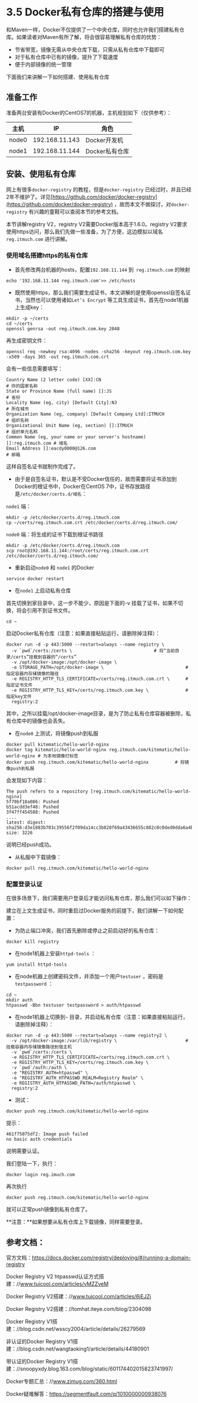 # 3.5 Docker私有仓库的搭建与使用

和Maven一样，Docker不仅提供了一个中央仓库，同时也允许我们搭建私有仓库。如果读者对Maven有所了解，将会很容易理解私有仓库的优势：

* 节省带宽，镜像无需从中央仓库下载，只需从私有仓库中下载即可
* 对于私有仓库中已有的镜像，提升了下载速度
* 便于内部镜像的统一管理

下面我们来讲解一下如何搭建、使用私有仓库





## 准备工作

准备两台安装有Docker的CentOS7的机器，主机规划如下（仅供参考）：

| 主机    | IP             | 角色         |
| ----- | -------------- | ---------- |
| node0 | 192.168.11.143 | Docker开发机  |
| node1 | 192.168.11.144 | Docker私有仓库 |





## 安装、使用私有仓库

网上有很多`docker-registry` 的教程，但是`docker-registry` 已经过时，并且已经2年不维护了。详见[https://github.com/docker/docker-registry](https://github.com/docker/docker-registry) ，故而本文不做探讨，对`docker-registry` 有兴趣的童鞋可以查阅本节的参考文档。

本节讲解registry V2，registry V2需要Docker版本高于1.6.0。registry V2要求使用https访问，那么我们先做一些准备，为了方便，这边模拟以域名`reg.itmuch.com` 进行讲解。



### 使用域名搭建https的私有仓库

* 首先修改两台机器的hosts，配置`192.168.11.144`  到` reg.itmuch.com` 的映射

```shell
echo '192.168.11.144 reg.itmuch.com'>> /etc/hosts
```

* 既然使用https，那么我们需要生成证书，本文讲解的是使用openssl自签名证书，当然也可以使用诸如`Let’s Encrypt` 等工具生成证书，首先在node1机器上生成key：

```shell
mkdir -p ~/certs
cd ~/certs
openssl genrsa -out reg.itmuch.com.key 2048
```

再生成密钥文件：

```shell
openssl req -newkey rsa:4096 -nodes -sha256 -keyout reg.itmuch.com.key -x509 -days 365 -out reg.itmuch.com.crt
```

会有一些信息需要填写：

```shell
Country Name (2 letter code) [XX]:CN									# 你的国家名称
State or Province Name (full name) []:JS								# 省份
Locality Name (eg, city) [Default City]:NJ								# 所在城市
Organization Name (eg, company) [Default Company Ltd]:ITMUCH			# 组织名称
Organizational Unit Name (eg, section) []:ITMUCH						# 组织单元名称
Common Name (eg, your name or your server's hostname) []:reg.itmuch.com # 域名
Email Address []:eacdy0000@126.com										# 邮箱
```

这样自签名证书就制作完成了。

* 由于是自签名证书，默认是不受Docker信任的，故而需要将证书添加到Docker的根证书中，Docker在CentOS 7中，证书存放路径是`/etc/docker/certs.d/域名`：

`node1` 端：

```shell
mkdir -p /etc/docker/certs.d/reg.itmuch.com
cp ~/certs/reg.itmuch.com.crt /etc/docker/certs.d/reg.itmuch.com/
```

`node0` 端：将生成的证书下载到根证书路径

```shell
mkdir -p /etc/docker/certs.d/reg.itmuch.com
scp root@192.168.11.144:/root/certs/reg.itmuch.com.crt /etc/docker/certs.d/reg.itmuch.com/
```

* 重新启动`node0` 和 `node1` 的Docker

```shell
service docker restart
```

* 在`node1` 上启动私有仓库

首先切换到家目录中，这一步不能少，原因是下面的-v 挂载了证书，如果不切换，将会引用不到证书文件。

```
cd ~
```

启动Docker私有仓库（注意：如果直接粘贴运行，请删除掉注释）：


```shell
docker run -d -p 443:5000 --restart=always --name registry \
  -v `pwd`/certs:/certs \								# 将“当前目录/certs”挂载到容器的“/certs”
  -v /opt/docker-image:/opt/docker-image \							
  -e STORAGE_PATH=/opt/docker-image \								# 指定容器内存储镜像的路径
  -e REGISTRY_HTTP_TLS_CERTIFICATE=/certs/reg.itmuch.com.crt \		# 指定证书文件
  -e REGISTRY_HTTP_TLS_KEY=/certs/reg.itmuch.com.key \				# 指定key文件
  registry:2
```

其中，之所以挂载/opt/docker-image目录，是为了防止私有仓库容器被删除，私有仓库中的镜像也会丢失。

* 在`node0` 上测试，将镜像push到私服

```shell
docker pull kitematic/hello-world-nginx
docker tag kitematic/hello-world-nginx reg.itmuch.com/kitematic/hello-world-nginx # 为本地镜像打标签
docker push reg.itmuch.com/kitematic/hello-world-nginx			# 将镜像push到私服
```

会发现如下内容：

```shell
The push refers to a repository [reg.itmuch.com/kitematic/hello-world-nginx]
5f70bf18a086: Pushed 
b51acdd3ef48: Pushed 
3f47ff454588: Pushed 
....
latest: digest: sha256:d3e1883b703c39556f2f09da14cc3b820f69a43436655c882c0c0ded0dda6a4b size: 3226
```

说明已经push成功。

* 从私服中下载镜像：

```shell
docker pull reg.itmuch.com/kitematic/hello-world-nginx
```





###  配置登录认证

在很多场景下，我们需要用户登录后才能访问私有仓库，那么我们可以如下操作：

建立在上文生成证书，同时重启过Docker服务的前提下，我们讲解一下如何配置：

* 为防止端口冲突，我们首先删除或停止之前启动好的私有仓库：

```shell
docker kill registry
```

* 在node1机器上安装`httpd-tools` ：

```shell
yum install httpd-tools
```

* 在node机器上创建密码文件，并添加一个用户`testuser` ，密码是`testpassword` ：

```shell
cd ~
mkdir auth
htpasswd -Bbn testuser testpassword > auth/htpasswd
```

* 在node1机器上切换到`~` 目录，并启动私有仓库（注意：如果直接粘贴运行，请删除掉注释）：

```shell
docker run -d -p 443:5000 --restart=always --name registry2 \
  -v /opt/docker-image:/var/lib/registry \							# 挂载容器内存储镜像路径到宿主机
  -v `pwd`/certs:/certs \
  -e REGISTRY_HTTP_TLS_CERTIFICATE=/certs/reg.itmuch.com.crt \
  -e REGISTRY_HTTP_TLS_KEY=/certs/reg.itmuch.com.key \
  -v `pwd`/auth:/auth \
  -e "REGISTRY_AUTH=htpasswd" \
  -e "REGISTRY_AUTH_HTPASSWD_REALM=Registry Realm" \
  -e REGISTRY_AUTH_HTPASSWD_PATH=/auth/htpasswd \
  registry:2
```

* 测试：

```shell
docker push reg.itmuch.com/kitematic/hello-world-nginx
```

提示：

```shell
461f75075df2: Image push failed 
no basic auth credentials
```

说明需要认证。

我们登陆一下，执行：

```shell
docker login reg.imuch.com
```

再次执行

```shell
docker push reg.itmuch.com/kitematic/hello-world-nginx
```

就可以正常push镜像到私有仓库了。

**注意：**如果想要从私有仓库上下载镜像，同样需要登录。





## 参考文档：

官方文档：https://docs.docker.com/registry/deploying/#/running-a-domain-registry

Docker Registry V2 htpasswd认证方式搭建：//www.tuicool.com/articles/vMZZveM

Docker Registry V2搭建：//www.tuicool.com/articles/6jEJZj

Docker Registry V2搭建：//tomhat.iteye.com/blog/2304098

Docker Registry V1搭建：//blog.csdn.net/wsscy2004/article/details/26279569

非认证的Docker Registry V1搭建：//blog.csdn.net/wangtaoking1/article/details/44180901

带认证的Docker Registry V1搭建：//snoopyxdy.blog.163.com/blog/static/601174402015823741997/

Docker专题汇总：//www.zimug.com/360.html

Docker疑难解答：https://segmentfault.com/q/1010000000938076



